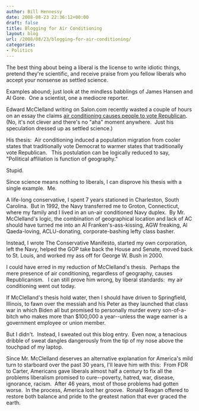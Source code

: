 ```yaml
---
author: Bill Hennessy
date: 2008-08-23 22:36:12+00:00
draft: false
title: Blogging for Air Conditioning
layout: blog
url: /2008/08/23/blogging-for-air-conditioning/
categories:
- Politics
---
```


The best thing about being a liberal is the license to write idiotic things, pretend they're scientific, and receive praise from you fellow liberals who accept your nonsense as settled science.

Examples abound; just look at the mindless babblings of James Hansen and Al Gore.  One a scientist, one a mediocre reporter.

Edward McClelland writing on Salon.com recently wasted a couple of hours on an essay the claims [air conditioning causes people to vote Republican](https://www.salon.com/mwt/feature/2008/08/21/air_conditioning/index.html).  (No, it's not clever and there's no "aha" moment anywhere.  Just his speculation dressed up as settled science.)

His thesis:  Air conditioning induced a population migration from cooler states that traditionally vote Democrat to warmer states that traditionally vote Republican.   This postulation can be logically reduced to say, "Pollitical affiliation is function of geography."

Stupid.

Since science means nothing to liberals, I can disprove his thesis with a single example.  Me.

A life-long conservative, I spent 7 years stationed in Charleston, South Carolina.  But in 1992, the Navy transferred me to Groton, Connecticut, where my family and I lived in an un-air conditioned Navy duplex.  By Mr. McClelland's logic, the combination of geographical location and lack of AC should have turned me into an Al Franken's-ass-kissing, AGW freaking, Al Qaeda-loving, ACLU-donating, corporate-bashing lefty class basher.

Instead, I wrote The Conservative Manifesto, started my own corporation, left the Navy, helped the GOP take back the House and Senate, moved back to St. Louis, and worked my ass off for George W. Bush in 2000.

I could have erred in my reduction of McClelland's thesis.  Perhaps the mere presence of air conditioning, regardless of geography, causes Republicanism.   I can still prove him wrong, by liberal standards:  my air conditioning went out today.

If McClelland's thesis hold water, then I should have driven to Springfield, Illinois, to fawn over the messiah and his Peter as they launched that class war in which Biden all but promised to personally murder every son-of-a-bitch who makes more than $100,000 a year--unless the wage earner is a government employee or union member.

But I didn't.  Instead, I sweated out this blog entry.  Even now, a tenacious dribble of sweat dangles dangerously from the tip of my nose above the touchpad of my laptop.

Since Mr. McClelland deserves an alternative explanation for America's mild turn to starboard over the past 30 years, I'll leave him with this:  From FDR to Carter, Americans gave liberals almost half a century to fix all the problems liberalism promised to cure--poverty, hatred, war, disease, ignorance, racism.  After 46 years, most of those problems had gotten worse.  In the process, America lost her groove.  Ronald Reagan offered to restore both balance and pride to the greatest nation that ever graced the earth.
